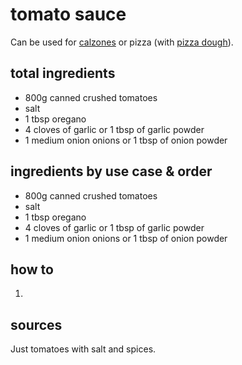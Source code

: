 # tomato sauce

Can be used for [calzones](calzones) or pizza (with [pizza dough](pizza-dough)).

## total ingredients

- 800g canned crushed tomatoes
- salt
- 1 tbsp oregano
- 4 cloves of garlic or 1 tbsp of garlic powder
- 1 medium onion onions or 1 tbsp of onion powder

## ingredients by use case & order

- 800g canned crushed tomatoes
- salt
- 1 tbsp oregano
- 4 cloves of garlic or 1 tbsp of garlic powder
- 1 medium onion onions or 1 tbsp of onion powder

## how to

1. 

## sources

Just tomatoes with salt and spices.
